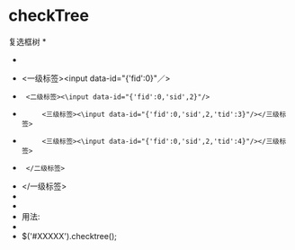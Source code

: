 # checkTree
复选框树
*
 * <div>
 *  <一级标签><input data-id="{'fid':0}"／>
 *      <二级标签><\input data-id="{'fid':0,'sid',2}"/>
 *          <三级标签><\input data-id="{'fid':0,'sid',2,'tid':3}"/></三级标签>
 *          <三级标签><\input data-id="{'fid':0,'sid',2,'tid':4}"/></三级标签>
 *      </二级标签>
 *  </一级标签>
 * </div>
 *
 * 用法:
 *
 * $('#XXXXX').checktree();
 
